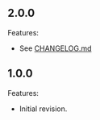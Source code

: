 ## 2.0.0
Features:
  - See [CHANGELOG.md](com.microej.example.eclasspath.logging/CHANGELOG.md)

## 1.0.0
Features:
  - Initial revision.
